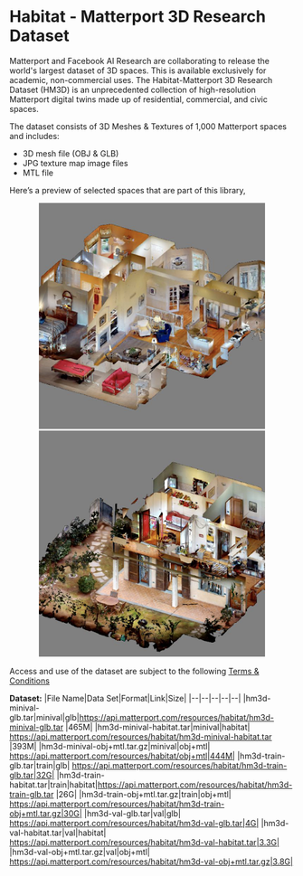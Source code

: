 # Habitat - Matterport 3D Research Dataset

Matterport and Facebook AI Research are collaborating to release the world's largest dataset of 3D spaces. This is available exclusively for academic, non-commercial uses. The Habitat-Matterport 3D Research Dataset (HM3D) is an unprecedented collection of high-resolution Matterport digital twins made up of residential, commercial, and civic spaces.

The dataset consists of 3D Meshes & Textures of 1,000 Matterport spaces and includes:
-   3D mesh file (OBJ & GLB)
-   JPG texture map image files
-   MTL file

Here’s a preview of selected spaces that are part of this library,

<p align="middle">
  <img src="./images/left.png" width="400" />
  <img src="./images/right.png" width="400" /> 
</p>

Access and use of the dataset are subject to the following [Terms & Conditions](https://matterport.com/matterport-end-user-license-agreement-academic-use-model-data)

**Dataset:**
|File Name|Data Set|Format|Link|Size|
|--|--|--|--|--|
|hm3d-minival-glb.tar|minival|glb|https://api.matterport.com/resources/habitat/hm3d-minival-glb.tar |465M|
|hm3d-minival-habitat.tar|minival|habitat| https://api.matterport.com/resources/habitat/hm3d-minival-habitat.tar |393M|
|hm3d-minival-obj+mtl.tar.gz|minival|obj+mtl| https://api.matterport.com/resources/habitat/obj+mtl|444M|
|hm3d-train-glb.tar|train|glb| https://api.matterport.com/resources/habitat/hm3d-train-glb.tar|32G|
|hm3d-train-habitat.tar|train|habitat|https://api.matterport.com/resources/habitat/hm3d-train-glb.tar |26G|
|hm3d-train-obj+mtl.tar.gz|train|obj+mtl| https://api.matterport.com/resources/habitat/hm3d-train-obj+mtl.tar.gz|30G|
|hm3d-val-glb.tar|val|glb| https://api.matterport.com/resources/habitat/hm3d-val-glb.tar|4G|
|hm3d-val-habitat.tar|val|habitat| https://api.matterport.com/resources/habitat/hm3d-val-habitat.tar|3.3G|
|hm3d-val-obj+mtl.tar.gz|val|obj+mtl| https://api.matterport.com/resources/habitat/hm3d-val-obj+mtl.tar.gz|3.8G|

